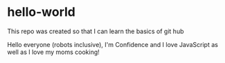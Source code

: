 # hello-world
This repo was created so that I can learn the basics of git hub

Hello everyone (robots inclusive), I'm Confidence and I love JavaScript as well as I love my moms cooking!
